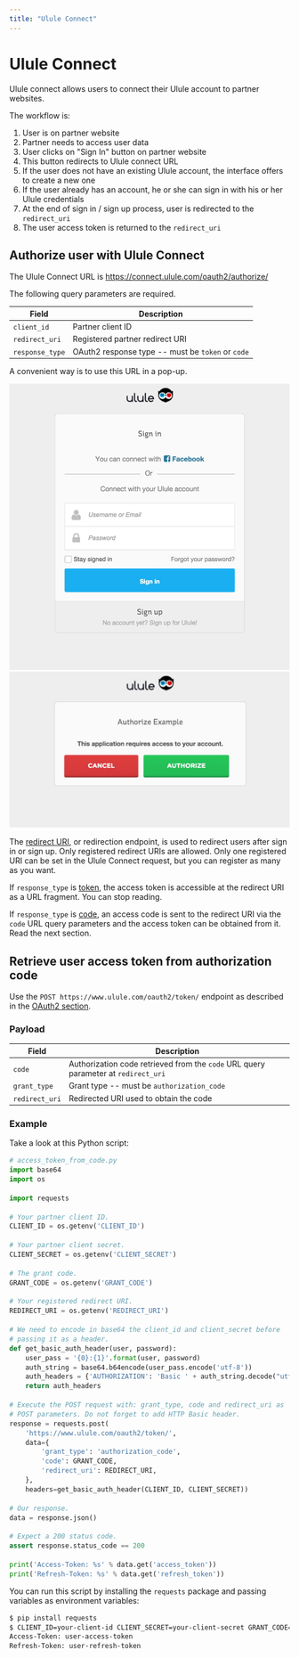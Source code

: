 ```yaml
---
title: "Ulule Connect"
---
```


# Ulule Connect

Ulule connect allows users to connect their Ulule account to partner websites.

The workflow is:

1. User is on partner website
2. Partner needs to access user data
3. User clicks on "Sign In" button on partner website
4. This button redirects to Ulule connect URL
5. If the user does not have an existing Ulule account, the interface offers to create a new one
6. If the user already has an account, he or she can sign in with his or her Ulule credentials
7. At the end of sign in / sign up process, user is redirected to the `redirect_uri`
8. The user access token is returned to the `redirect_uri`


## Authorize user with Ulule Connect

The Ulule Connect URL is https://connect.ulule.com/oauth2/authorize/

The following query parameters are required.

| Field           | Description                                       |
| --------------- | ------------------------------------------------- |
| `client_id`     | Partner client ID                                 |
| `redirect_uri`  | Registered partner redirect URI                   |
| `response_type` | OAuth2 response type -- must be `token` or `code` |

A convenient way is to use this URL in a pop-up.

![form.jpg](/img/form.jpg "Ulule Connect sign in / sign up form")
![authorize.jpg](/img/authorize.jpg "Ulule Connect authorization page")

The [redirect URI], or redirection endpoint, is used to redirect users after sign in or sign up. Only registered redirect URIs are allowed. Only one registered URI can be set in the Ulule Connect request, but you can register as many as you want.

If `response_type` is [token], the access token is accessible at the redirect URI as a URL fragment. You can stop reading.

If `response_type` is [code], an access code is sent to the redirect URI via the `code` URL query parameters and the access token can be obtained from it. Read the next section.

## Retrieve user access token from authorization code

Use the `POST https://www.ulule.com/oauth2/token/` endpoint as described in the [OAuth2 section](#retrieve-an-access-token).

### Payload

| Field          | Description                                                                        |
| -------------- | ---------------------------------------------------------------------------------- |
| `code`         | Authorization code retrieved from the `code` URL query parameter at `redirect_uri` |
| `grant_type`   | Grant type -- must be `authorization_code`                                         |
| `redirect_uri` | Redirected URI used to obtain the code                                             |

### Example

Take a look at this Python script:

```python
# access_token_from_code.py
import base64
import os

import requests

# Your partner client ID.
CLIENT_ID = os.getenv('CLIENT_ID')

# Your partner client secret.
CLIENT_SECRET = os.getenv('CLIENT_SECRET')

# The grant code.
GRANT_CODE = os.getenv('GRANT_CODE')

# Your registered redirect URI.
REDIRECT_URI = os.getenv('REDIRECT_URI')

# We need to encode in base64 the client_id and client_secret before
# passing it as a header.
def get_basic_auth_header(user, password):
    user_pass = '{0}:{1}'.format(user, password)
    auth_string = base64.b64encode(user_pass.encode('utf-8'))
    auth_headers = {'AUTHORIZATION': 'Basic ' + auth_string.decode("utf-8")}
    return auth_headers

# Execute the POST request with: grant_type, code and redirect_uri as
# POST parameters. Do not forget to add HTTP Basic header.
response = requests.post(
    'https://www.ulule.com/oauth2/token/',
    data={
        'grant_type': 'authorization_code',
        'code': GRANT_CODE,
        'redirect_uri': REDIRECT_URI,
    },
    headers=get_basic_auth_header(CLIENT_ID, CLIENT_SECRET))

# Our response.
data = response.json()

# Expect a 200 status code.
assert response.status_code == 200

print('Access-Token: %s' % data.get('access_token'))
print('Refresh-Token: %s' % data.get('refresh_token'))
```

You can run this script by installing the `requests` package and passing variables as environment variables:

```bash
$ pip install requests
$ CLIENT_ID=your-client-id CLIENT_SECRET=your-client-secret GRANT_CODE=your-grant-code REDIRECT_URI=your-redirect-uri python access_token_from_code.py
Access-Token: user-access-token
Refresh-Token: user-refresh-token
```

[redirect URI]: https://tools.ietf.org/html/rfc6749#section-3.1.2
[token]: https://tools.ietf.org/html/rfc6749#section-1.3.2
[code]: https://tools.ietf.org/html/rfc6749#section-1.3.1
